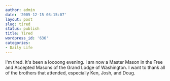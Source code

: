 ```yaml
---
author: admin
date: '2005-12-15 03:15:07'
layout: post
slug: tired
status: publish
title: Tired
wordpress_id: '636'
categories:
- Daily Life
---
```


I'm tired. It's been a loooong evening. I am now a Master Mason in the
Free and Accepted Masons of the Grand Lodge of Washington. I want to
thank all of the brothers that attended, especially Ken, Josh, and Doug.
